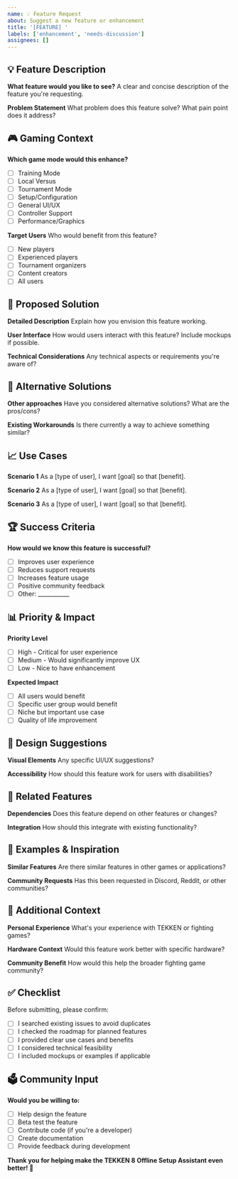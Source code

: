 ```yaml
---
name: 💡 Feature Request
about: Suggest a new feature or enhancement
title: '[FEATURE] '
labels: ['enhancement', 'needs-discussion']
assignees: []
---
```


## 💡 Feature Description

**What feature would you like to see?**
A clear and concise description of the feature you're requesting.

**Problem Statement**
What problem does this feature solve? What pain point does it address?

## 🎮 Gaming Context

**Which game mode would this enhance?**
- [ ] Training Mode
- [ ] Local Versus
- [ ] Tournament Mode
- [ ] Setup/Configuration
- [ ] General UI/UX
- [ ] Controller Support
- [ ] Performance/Graphics

**Target Users**
Who would benefit from this feature?
- [ ] New players
- [ ] Experienced players
- [ ] Tournament organizers
- [ ] Content creators
- [ ] All users

## 🎯 Proposed Solution

**Detailed Description**
Explain how you envision this feature working.

**User Interface**
How would users interact with this feature? Include mockups if possible.

**Technical Considerations**
Any technical aspects or requirements you're aware of?

## 🔄 Alternative Solutions

**Other approaches**
Have you considered alternative solutions? What are the pros/cons?

**Existing Workarounds**
Is there currently a way to achieve something similar?

## 📈 Use Cases

**Scenario 1**
As a [type of user], I want [goal] so that [benefit].

**Scenario 2**
As a [type of user], I want [goal] so that [benefit].

**Scenario 3**
As a [type of user], I want [goal] so that [benefit].

## 🏆 Success Criteria

**How would we know this feature is successful?**
- [ ] Improves user experience
- [ ] Reduces support requests
- [ ] Increases feature usage
- [ ] Positive community feedback
- [ ] Other: ___________

## 📊 Priority & Impact

**Priority Level**
- [ ] High - Critical for user experience
- [ ] Medium - Would significantly improve UX
- [ ] Low - Nice to have enhancement

**Expected Impact**
- [ ] All users would benefit
- [ ] Specific user group would benefit
- [ ] Niche but important use case
- [ ] Quality of life improvement

## 🎨 Design Suggestions

**Visual Elements**
Any specific UI/UX suggestions?

**Accessibility**
How should this feature work for users with disabilities?

## 🔗 Related Features

**Dependencies**
Does this feature depend on other features or changes?

**Integration**
How should this integrate with existing functionality?

## 🌟 Examples & Inspiration

**Similar Features**
Are there similar features in other games or applications?

**Community Requests**
Has this been requested in Discord, Reddit, or other communities?

## 📝 Additional Context

**Personal Experience**
What's your experience with TEKKEN or fighting games?

**Hardware Context**
Would this feature work better with specific hardware?

**Community Benefit**
How would this help the broader fighting game community?

## ✅ Checklist

Before submitting, please confirm:

- [ ] I searched existing issues to avoid duplicates
- [ ] I checked the roadmap for planned features
- [ ] I provided clear use cases and benefits
- [ ] I considered technical feasibility
- [ ] I included mockups or examples if applicable

## 🗳️ Community Input

**Would you be willing to:**
- [ ] Help design the feature
- [ ] Beta test the feature
- [ ] Contribute code (if you're a developer)
- [ ] Create documentation
- [ ] Provide feedback during development

**Thank you for helping make the TEKKEN 8 Offline Setup Assistant even better! 🚀** 